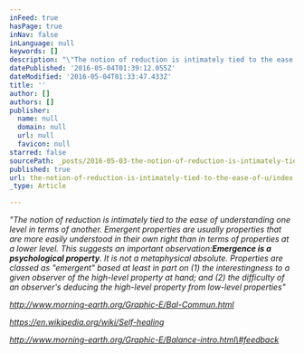```yaml
---
inFeed: true
hasPage: true
inNav: false
inLanguage: null
keywords: []
description: "\"The notion of reduction is intimately tied to the ease of understanding one level in terms of another. Emergent properties are usually properties that are more easily understood in their own right than in terms of properties at a lower level. This suggests an important observation:Emergence is a psychological property. It is not a metaphysical absolute. Properties are classed as \"emergent\" based at least in part on (1) the interestingness to a given observer of the high-level property at hand; and (2) the difficulty of an observer's deducing the high-level property from low-level properties\""
datePublished: '2016-05-04T01:39:12.055Z'
dateModified: '2016-05-04T01:33:47.433Z'
title: ''
author: []
authors: []
publisher:
  name: null
  domain: null
  url: null
  favicon: null
starred: false
sourcePath: _posts/2016-05-03-the-notion-of-reduction-is-intimately-tied-to-the-ease-of-u.md
published: true
url: the-notion-of-reduction-is-intimately-tied-to-the-ease-of-u/index.html
_type: Article

---
```

_"The notion of reduction is intimately tied to the ease of understanding one level in terms of another. Emergent properties are usually properties that are more easily understood in their own right than in terms of properties at a lower level. This suggests an important observation:**Emergence is a psychological property**. It is not a metaphysical absolute. Properties are classed as "emergent" based at least in part on (1) the interestingness to a given observer of the high-level property at hand; and (2) the difficulty of an observer's deducing the high-level property from low-level properties"_

_http://www.morning-earth.org/Graphic-E/Bal-Commun.html_

_https://en.wikipedia.org/wiki/Self-healing_

_http://www.morning-earth.org/Graphic-E/Balance-intro.html\#feedback_